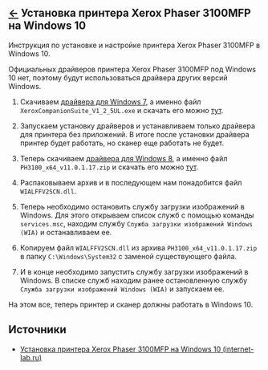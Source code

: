 [&larr;](readme.md "Windows") Установка принтера Xerox Phaser 3100MFP на Windows 10
-----------------------------------------------------------------------------------

Инструкция по установке и настройке принтера Xerox Phaser 3100MFP в Windows 10.

Официальных драйверов принтера Xerox Phaser 3100MFP под Windows 10 нет, поэтому будут использоваться драйвера других версий Windows.

1. Скачиваем [драйвера для Windows 7](https://www.support.xerox.com/en-us/product/phaser-3100mfp/downloads?language=en&platform=win7x64), а именно файл `XeroxCompanionSuite_V1_2_5UL.exe` и скачать его можно [тут](https://www.support.xerox.com/en-us/product/phaser-3100mfp/content/108767?language=en&platform=win7x64).

2. Запускаем установку драйверов и устанавливаем только драйвера для принтера без приложений. В итоге после установки драйвера принтер будет работать, но сканер еще работать не будет.

3. Теперь скачиваем [драйвера для Windows 8](https://www.support.xerox.com/en-us/product/phaser-3100mfp/downloads?language=en&platform=win81x64), а именно файл `PH3100_x64_v11.0.1.17.zip` и скачать его можно [тут](https://www.support.xerox.com/en-us/product/phaser-3100mfp/content/127601?language=en&platform=win81x64).

4. Распаковываем архив и в последующем нам понадобится файл `WIALFFV2SCN.dll`.

5. Теперь необходимо остановить службу загрузки изображений в Windows. Для этого открываем список служб с помощью команды `services.msc`, находим службу `Служба загрузки изображений Windows (WIA)` и останавливаем ее.

6. Копируем файл `WIALFFV2SCN.dll` из архива `PH3100_x64_v11.0.1.17.zip` в папку `C:\Windows\System32` с заменой существующего файла.

7. И в конце необходимо запустить службу загрузки изображений в Windows. В списке служб находим ранее остановленную службу `Служба загрузки изображений Windows (WIA)` и запускаем ее.

На этом все, теперь принтер и сканер должны работать в Windows 10.

<a name="sources"></a>
## Источники

- [Установка принтера Xerox Phaser 3100MFP на Windows 10 (internet-lab.ru)](https://internet-lab.ru/xerox_phaser_3100mfp_win10)